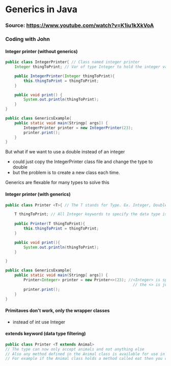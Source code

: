 
# Generics in Java 
### Source: https://www.youtube.com/watch?v=K1iu1kXkVoA
### Coding with John

#### Integer printer (without generics)
``` java
public class IntegerPrinter{ // Class named integer printer
    Integer thingToPrint; // Var of type Integer to hold the integer value to print

    public IntegerPrinter(Integer thingToPrint){
        this.thingToPrint = thingToPrint;
    }

    public void print() {
        System.out.println(thingToPrint);
    }
}
```
``` java
public class GenericsExample{
    public static void main(Stringp[ args]) {
        IntegerPrinter printer = new IntegerPrinter(23);
        printer.print();
    }
}
```

But what if we want to use a double instead of an integer
- could just copy the IntegerPrinter class file and change the type to double 
- but the problem is to create a new class each time.

Generics are flexable for many types to solve this

#### Integer printer (with generics)
``` java
public class Printer <T>{ // The T stands for Type. Ex. Integer, Double, String...

    T thingToPrint; // All Integer keywords to specify the data type is replaced with T, Now the data type is variable
    
    public Printer(T thingToPrint){
        this.thingToPrint = thingToPrint;
    }

    public void print(){
        System.out.println(thingToPrint);
    }

}
```
``` java
public class GenericsExample{
    public static void main(Stringp[ args]) {
        Printer<Integer> printer = new Printer<>(23); //<Integer> is specifying the data type to be used in the Printer class
                                                        // the <> is just an extra step for the same reason
        printer.print();
    }
}
```

#### Primitaves don't work, only the wrapper classes
- instead of int use Integer

#### extends keyword (data type filtering)
```java
public class Printer <T extends Animal>
// The type can now only accept animals and not anything else
// Also any method defined in the Animal class is available for use in the Printer class
// For example if the Animal class holds a method called eat then you can call it using variableName.eat()
